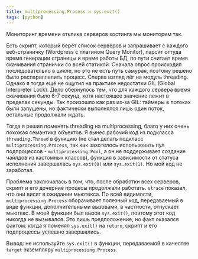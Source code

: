 ```yaml
---
title: multiprocessing.Process и sys.exit()
tags: [python]
---
```

Мониторинг времени отклика серверов хостинга мы мониторим так.

Есть скрипт, который берёт список серверов и запрашивает с каждого веб-страничку (Wordpress с плагином Query Monitor), парсит оттуда время генерации страницы и время работы БД, по пути считает время скачивания странички со всей статикой.
Сначала опрос происходил последовательно в цикле, но это не есть путь самурая, поэтому решено было распараллелить процесс.
Сперва взгляд лёг на модуль threading. Однако я тогда ещё не ощутил на практике недостатки GIL (Global Interpreter Lock). Дело обернулось тем, что для каждого сервера время скачивания было 6-7 секунд, хотя настоящее значение лежит в пределах секунды. Так произошло как раз из-за GIL: таймеры в потоках были запущены, но фактически выполнялся лишь один поток, остальные продолжали ждать.

Тогда я решил поменять threading на multiprocessing, благо у них очень похожая семантика объектов.
Я вынес рабочий код из подкласса `threading.Thread` в функцию (не стал делать подкласс `multiprocessing.Process`, так как захотелось использовать пул подпроцессов - `multiprocessing.Pool`, а он не поддерживает создание чайлдов из кастомных классов), функция в зависимости от статуса исполнения завершалась `sys.exit(0)` или `sys.exit(1)`. Но мой код не заработал.

Проблема заключалась в том, что, после обработки всех серверов, скрипт и его дочерние процесы продолжали работать. `strace` показал, что они висят в ожидании мьютекса. По всей видимости, `multiprocessing.Process` оборачивает полезный код, передаваемый в виде функции, дополнительными вызовами, в частности, отпускает мьютекс. В моей функции был вызов `sys.exit()`, поэтому этот код никогда не вызывался. Это лишь предположение, но факт оказался фактом: когда я поменял `sys.exit()` на `return`, скрипт и его подпроцессы успешно завершались.

Вывод: не используйте `sys.exit()` в функции, передаваемой в качестве `target` экземпляру `multiprocessing.Process`.
